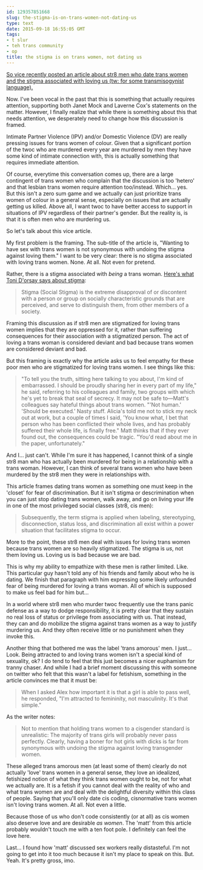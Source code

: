 ```yaml
---
id: 129357851668
slug: the-stigma-is-on-trans-women-not-dating-us
type: text
date: 2015-09-18 16:55:05 GMT
tags:
- t slur
- teh trans community
- op
title: the stigma is on trans women, not dating us
---
```

[So vice recently posted an article about str8 men who date trans women and the stigma associated with loving us (tw: for some transmisogynist language).][1]

Now. I've been vocal in the past that this is something that actually requires attention, supporting both Janet Mock and Laverne Cox's statements on the matter. However, I finally realize that while there is something about this that needs attention, we desperately need to change how this discussion is framed.

Intimate Partner Violence (IPV) and/or Domestic Violence (DV) are really pressing issues for trans women of colour. Given that a significant portion of the twoc who are murdered every year are murdered by men they have some kind of intimate connection with, this is actually something that requires immediate attention.

Of course, everytime this conversation comes up, there are a large contingent of trans women who complain that the discussion is too 'hetero' and that lesbian trans women require attention too/instead. Which... yes. But this isn't a zero sum game and we actually can just prioritize trans women of colour in a general sense, especially on issues that are actually getting us killed. Above all, I want twoc to have better access to support in situations of IPV regardless of their partner's gender. But the reality is, is that it is often men who are murdering us.

So let's talk about this vice article.

My first problem is the framing. The sub-title of the article is, "Wanting to have sex with trans women is not synonymous with undoing the stigma against loving them." I want to be very clear: there is no stigma associated with loving trans women. None. At all. Not even for pretend.

Rather, there is a stigma associated with _being_ a trans woman. [Here's what Toni D'orsay says about stigma][2]:

> Stigma (Social Stigma) is the extreme disapproval of or discontent with a person or group on socially characteristic grounds that are perceived, and serve to distinguish them, from other members of a society.

Framing this discussion as if str8 men are stigmatized for loving trans women implies that they are oppressed for it, rather than suffering consequences for their association _with_ a stigmatized person. The act of loving a trans woman is considered deviant and bad because trans women are considered deviant and bad.

But this framing is exactly why the article asks us to feel empathy for these poor men who are stigmatized for loving trans women. I see things like this:

> "To tell you the truth, sitting here talking to you about, I'm kind of embarrassed. I should be proudly sharing her in every part of my life," he said, referring to his colleagues and family, two groups with which he's yet to break that seal of secrecy. It may not be safe to—Matt's colleagues say hateful things about trans women. "'Not human.' 'Should be executed.' Nasty stuff. Alicia's told me not to stick my neck out at work, but a couple of times I said, 'You know what, I bet that person who has been conflicted their whole lives, and has probably suffered their whole life, is finally free." Matt thinks that if they ever found out, the consequences could be tragic. "You'd read about me in the paper, unfortunately."

And I... just can't. While I'm sure it has happened, I cannot think of a single str8 man who has actually been murdered for being in a relationship with a trans woman. However, I can think of several trans women who have been murdered by the str8 men they were in relationships with.

This article frames dating trans women as something one must keep in the 'closet' for fear of discrimination. But it isn't stigma or descrimination when you can just stop dating trans women, walk away, and go on living your life in one of the most privileged social classes (str8, cis men):

> Subsequently, the term stigma is applied when labeling, stereotyping, disconnection, status loss, and discrimination all exist within a power situation that facilitates stigma to occur.

More to the point, these str8 men deal with issues for loving trans women because trans women are so heavily stigmatized. The stigma is _us_, not them loving us. Loving us is bad because we are bad.

This is why my ability to empathize with these men is rather limited. Like. This particular guy hasn't told any of his friends and family about who he is dating. We finish that paragraph with him expressing some likely unfounded fear of being murdered for loving a trans woman. All of which is supposed to make us feel bad for him but...

In a world where str8 men who murder twoc frequently use the trans panic defense as a way to dodge responsibility, it is pretty clear that they sustain no real loss of status or privilege from associating with us. That instead, they can and do mobilize the stigma against trans women as a way to justify murdering us. And they often receive little or no punishment when they invoke this.

Another thing that bothered me was the label 'trans amorous' men. I just... Look. Being attracted to and loving trans women isn't a special kind of sexuality, ok? I do tend to feel that this just becomes a nicer euphamism for tranny chaser. And while I had a brief moment discussing this with someone on twitter who felt that this wasn't a label for fetishism, something in the article convinces me that it must be:

> When I asked Alex how important it is that a girl is able to pass well, he responded, "I'm attracted to femininity, not masculinity. It's that simple."

As the writer notes:

> Not to mention that holding trans women to a cisgender standard is unrealistic: The majority of trans girls will probably never pass perfectly. Clearly, having a boner for hot girls with dicks is far from synonymous with undoing the stigma against loving transgender women.

These alleged trans amorous men (at least some of them) clearly do not actually 'love' trans women in a general sense, they love an idealized, fetishized notion of what they think trans women ought to be, not for what we actually are. It is a fetish if you cannot deal with the reality of who and what trans women are and deal with the delightful diversity within this class of people. Saying that you'll only date cis coding, cisnormative trans women isn't loving trans women. At all. Not even a little.

Because those of us who don't code consistently (or at all) as cis women also deserve love and are desirable _as women_. The 'matt' from this article probably wouldn't touch me with a ten foot pole. I definitely can feel the love here.

Last... I found how 'matt' discussed sex workers really distasteful. I'm not going to get into it too much because it isn't my place to speak on this. But. Yeah. It's pretty gross, imo.

[1]: http://syx.pw/1P7cOMX
[2]: http://syx.pw/1NBhR9E